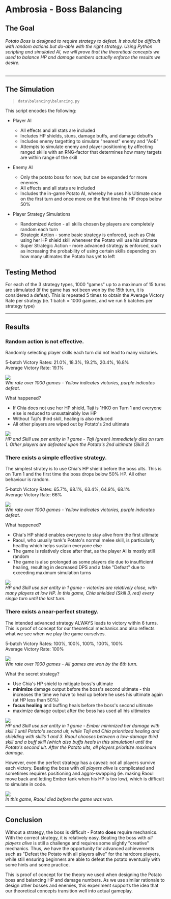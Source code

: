 # Ambrosia - Boss Balancing

## The Goal
######  Potato Boss is designed to require strategy to defeat. It should be difficult with random actions but do-able with the right strategy. Using Python scripting and simulated AI, we will prove that the theoretical concepts we used to balance HP and damage numbers actually enforce the results we desire.

------------

## The Simulation
> `data\balancing\balancing.py`  

This script encodes the following:
- Player AI
  - All effects and all stats are included
  - Includes HP shields, stuns, damage buffs, and damage debuffs 
  - Includes enemy targetting to simulate "nearest" enemy and "AoE"
  - Attempts to simulate enemy and player positioning by affecting ranged skills with an RNG-factor that determines how many targets are within range of the skill
  
- Enemy AI
  - Only the potato boss for now, but can be expanded for more enemies
  - All effects and all stats are included
  - Includes the in-game Potato AI, whereby he uses his Ultimate once on the first turn and once more on the first time his HP drops below 50%
  
- Player Strategy Simulations
  - Randomized Action - all skills chosen by players are completely random each turn
  - Strategic Action - some basic strategy is enforced, such as Chia using her HP shield skill whenever the Potato will use his ultimate
  - Super Strategic Action - more advanced strategy is enforced, such as increasing the probability of using certain skills depending on how many ultimates the Potato has yet to left

## Testing Method
For each of the 3 strategy types, 1000 "games" up to a maximum of 15 turns are stimulated (if the game has not been won by the 15th turn, it is considered a defeat). This is repeated 5 times to obtain the Average Victory Rate per strategy (ie. 1 batch = 1000 games, and we run 5 batches per strategy type)

------------

## Results
### Random action is not effective.
Randomly selecting player skills each turn did not lead to many victories.

5-batch Victory Rates: 21.0%, 18.3%, 19.2%, 20.4%, 16.8%  
Average Victory Rate: 19.1%

![](wins-random.png)  
*Win rate over 1000 games - Yellow indicates victories, purple indicates defeat.*

What happened?
- If Chia does not use her HP shield, Taji is 1HKO on Turn 1 and everyone else is reduced to unsustainably low HP
- Without Taji's third skill, healing is also reduced
- All other players are wiped out by Potato's 2nd ultimate

![](random-defeat.png)  
*HP and Skill use per entity in 1 game - Taji (green) immediately dies on turn 1. Other players are defeated upon the Potato's 2nd ultimate (Skill 2)*

### There exists a simple effective strategy.
The simplest stratey is to use Chia's HP shield before the boss ults. This is on Turn 1 and the first time the boss drops below 50% HP. All other behaviour is random.

5-batch Victory Rates: 65.7%, 68.1%, 63.4%, 64.9%, 68.1%  
Average Victory Rate: 66%

![](wins-strategic1.png)  
*Win rate over 1000 games - Yellow indicates victories, purple indicates defeat.*

What happened?
- Chia's HP shield enables everyone to stay alive from the first ultimate
- Raoul, who usually tank's Potato's normal melee skill, is particularly healthy which helps sustain everyone else
- The game is relatively close after that, as the player AI is mostly still random
- The game is also prolonged as some players die due to insufficient healing, resulting in decreased DPS and a fake "Defeat" due to exceeding maximum simulation turns

![](strategic1-victory2.png)  
*HP and Skill use per entity in 1 game - victories are relatively close, with many players at low HP. In this game, Chia shielded (Skill 3, red) every single turn until the last turn.*  

### There exists a near-perfect strategy.
The intended advanced strategy ALWAYS leads to victory within 6 turns. This is proof of concept for our theoretical mechanics and also reflects what we see when we play the game ourselves.  

5-batch Victory Rates: 100%, 100%, 100%, 100%, 100%  
Average Victory Rate: 100%

![](wins-strategic2.png)  
*Win rate over 1000 games - All games are won by the 6th turn.*

What the secret strategy?
- Use Chia's HP shield to mitigate boss's ultimate
- **minimize** damage output before the boss's second ultimate - this increases the time we have to heal up before he uses his ultimate again (at HP less than 50%)
- **focus healing** and buffing heals before the boss's second ultimate
- maximize damage output after the boss has used all his ultimates  

![](strategic2-victory.png)  
*HP and Skill use per entity in 1 game - Ember minimized her damage with skill 1 until Potato's second ult, while Taji and Chia prioritized healing and shielding with skills 1 and 3. Raoul chooses between a low-damage third skill and a buff skill (which also buffs heals in this simulation) until the Potato's second ult. After the Potato ults, all players prioritize maximum damage.*


However, even the perfect strategy has a caveat: not all players survive each victory. Beating the boss with *all players alive*  is complicated and sometimes requires positioning and aggro-swapping (ie. making Raoul move back and letting Ember tank when his HP is too low), which is difficult to simulate in code.

![](strategic2-victory2.png)  
*In this game, Raoul died before the game was won.*

------------

## Conclusion
Without a strategy, the boss is difficult - Potato **does** require mechanics. With the correct strategy, it is relatively easy. Beating the boss with *all players alive*  is still a challenge and requires some slightly "creative" mechanics. Thus, we have the opportunity for advanced achievements such as "Defeat the Potato with all players alive" for the hardcore players, while still ensuring beginners are able to defeat the potato eventually with some hints and some practice. 

This is proof of concept for the theory we used when designing the Potato boss and balancing HP and damage numbers. As we use similar rationale to design other bosses and enemies, this experiment supports the idea that our theoretical concepts transition well into actual gameplay.
